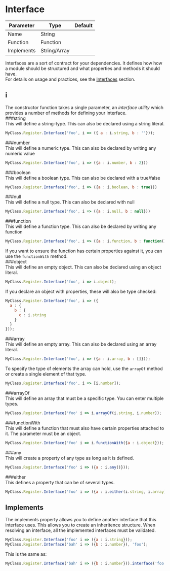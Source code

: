 Interface
=========
| Parameter     | Type          | Default   |
|---------------|---------------|-----------|
| Name          | String        |           |
| Function      | Function      |           |
| Implements    | String/Array  |           |

Interfaces are a sort of contract for your dependencies. It defines how how a module should be structured and what properties and methods it should have.  
For details on usage and practices, see the [Interfaces](../../interfaces.md) section. 

i
---
The constructor function takes a single parameter, an *interface utility* which provides a number of methods for defining your interface.  
###string  
This will define a string-type. This can also be declared using a string literal.
```javascript
MyClass.Register.Interface('foo', i => ({ a : i.string, b : ''}));
```
###number  
This will define a numeric type. This can also be declared by writing any numeric value
```javascript
MyClass.Register.Interface('foo', i => ({a : i.number, b : 2}))
```
###boolean  
This will define a boolean type. This can also be declared with a true/false
```javascript
MyClass.Register.Interface('foo', i => ({a : i.boolean, b : true}))
```
###null  
This will define a null type. This can also be declared with null
```javascript
MyClass.Register.Interface('foo', i => ({a : i.null, b : null}))
```
###function  
This will define a function type. This can also be declared by writing any function
```javascript
MyClass.Register.Interface('foo', i => ({a : i.function, b : function(){}}))
```
If you want to ensure the function has certain properties against it, you can use the `functionWith` method.  
###object  
This will define an empty object. This can also be declared using an object literal.  
```javascript
MyClass.Register.Interface('foo', i => i.object);
```
If you declare an object with properties, these will also be type checked:
```javascript
MyClass.Register.Interface('foo', i => ({
  a : {
    b : {
      c : i.string
    }
  }
}));
```
###array  
This will define an empty array. This can also be declared using an array literal. 
```javascript
MyClass.Register.Interface('foo', i => ({a : i.array, b : []}));
```
To specify the type of elements the array can hold, use the `arrayOf` method or create a single element of that type.
```javascript
MyClass.Register.Interface('foo', i => [i.number]);
```
###arrayOf  
This will define an array that must be a specific type. You can enter multiple types.
```javascript
MyClass.Register.Interface('foo' i => i.arrayOf(i.string, i.number));
```

###functionWith  
This will define a function that must also have certain properties attached to it. The parameter must be an object.
```javascript
MyClass.Register.Interface('foo' i => i.functionWith({a : i.object}));
```
###any  
This will create a property of any type as long as it is defined.
```javascript
MyClass.Register.Interface('foo' i => ({a : i.any()}));
```
###either  
This defines a property that can be of several types.
```javascript
MyClass.Register.Interface('foo' i => ({a : i.either(i.string, i.array)}));
```

Implements
----------
The implements property allows you to define another interface that this interface uses. This allows you to create an inheritence structure. When resolving an interface, all the implemented interfaces must be validated.  
```javascript
MyClass.Register.Interface('foo' i => ({a : i.string}));
MyClass.Register.Interface('bah' i => ({b : i.number}), 'foo');
```
This is the same as:
```javascript
MyClass.Register.Interface('bah' i => ({b : i.number})).interface('foo');
```